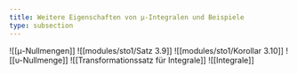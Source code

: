```yaml
---
title: Weitere Eigenschaften von μ-Integralen und Beispiele
type: subsection
---
```


![[μ-Nullmengen]]
![[modules/sto1/Satz 3.9]]
![[modules/sto1/Korollar 3.10]]
![[υ-Nullmenge]]
![[Transformationssatz für Integrale]]
![[Integrale]]